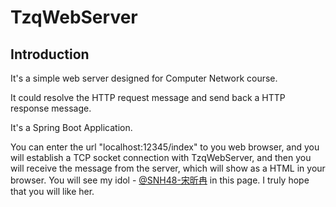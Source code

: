# TzqWebServer

## Introduction

It's a simple web server designed for Computer Network course. 

It could resolve the HTTP request message and send back 
a HTTP response message.

It's a Spring Boot Application.

You can enter the url "localhost:12345/index" to you web browser, and you will 
establish a TCP socket connection with TzqWebServer, and then you will receive
the message from the server, which will show as a HTML in your browser. You 
will see my idol - [@SNH48-宋昕冉](https://weibo.com/u/5479678683?is_all=1) 
in this page. I truly hope that you will like her.
